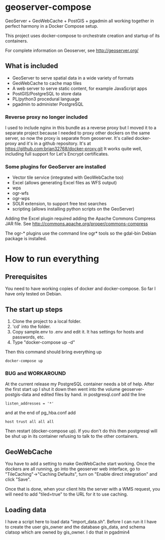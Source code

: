 # geoserver-compose
GeoServer + GeoWebCache + PostGIS + pgadmin all working together
in perfect harmony in a Docker Compose setup.

This project uses docker-compose to orchestrate creation and startup
of its containers.

For complete information on Geoserver, see http://geoserver.org/

## What is included

* GeoServer to serve spatial data in a wide variety of formats
* GeoWebCache to cache map tiles
* A web server to serve static content, for example JavaScript apps
* PostGIS/PostgreSQL to store data
* PL/python3 procedural language
* pgadmin to administer PostgreSQL

### Reverse proxy no longer included

I used to include nginx in this bundle as a reverse proxy but I moved
it to a separate project because I needed to proxy other dockers on the same server,
so now the proxy is separate from geoserver. It's called docker-proxy
and it's in a github repository. It's at
https://github.com:brian32768/docker-proxy.git It works quite well,
including full support for Let's Encrypt certificates.

### Some plugins for GeoServer are installed

* Vector tile service (integrated with GeoWebCache too)
* Excel (allows generating Excel files as WFS output)
* wps
* ogr-wfs
* ogr-wps
* SOLR extension, to support free text searches
* scripting (allows installing python scripts on the GeoServer)

Adding the Excel plugin required adding the Apache Commons Compress JAR file.
See http://commons.apache.org/proper/commons-compress

The ogr-* plugins use the command line ogr* tools so the gdal-bin Debian
package is installed.

# How to run everything

## Prerequisites

You need to have working copies of docker and docker-compose.
So far I have only tested on Debian.

## The start up steps

1. Clone the project to a local folder.
2. 'cd' into the folder.
3. Copy sample.env to .env and edit it. It has settings for hosts and passwords, etc.
4. Type "docker-compose up -d"

Then this command should bring everything up

    docker-compose up

### BUG and WORKAROUND

At the current release my PostgreSQL container needs a bit of help. After the first start up I shut it down then went into the
volume geoserver-postgis-data and edited files by hand. in postgresql.conf add the line

    listen_addresses = '*'

and at the end of pg_hba.conf add

    host trust all all all

Then restart (docker-compose up). If you don't do this then postgresql will be shut up in its container refusing to talk to
the other containers. 

## GeoWebCache

You have to add a setting to make GeoWebCache start working.
Once the dockers are all running, go into the geoserver
web interface, go to "TileCaching"->"Caching Defaults", turn on
"Enable direct integration" and click "Save".

Once that is done, when your client hits the server with a WMS
request, you will need to add "tiled=true" to the URL for it to use
caching.

## Loading data

I have a script here to load data "import_data.sh".
Before I can run it I have to create the user gis_owner and the database gis_data, and schema clatsop which are owned by gis_owner.
I do that in pgadmin4
